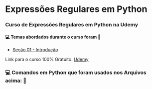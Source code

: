 # Expressões Regulares em Python
### Curso de Expressões Regulares em Python na Udemy 
#### :computer: Temas abordados durante o curso foram :rocket:
- [Seção 01 - Introdução]()


Link para o curso 100% Gratuito: [Udemy](https://www.udemy.com/course/expressoes-regulares-com-python-3-curso-gratuito/)

### :computer: Comandos em Python que foram usados nos Arquivos acima: :rocket:
